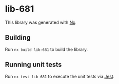 # lib-681

This library was generated with [Nx](https://nx.dev).

## Building

Run `nx build lib-681` to build the library.

## Running unit tests

Run `nx test lib-681` to execute the unit tests via [Jest](https://jestjs.io).
